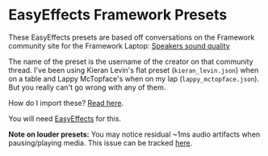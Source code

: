 # EasyEffects Framework Presets

These EasyEffects presets are based off conversations on the Framework community site for the Framework Laptop: [Speakers sound quality](https://community.frame.work/t/speakers-sound-quality)

The name of the preset is the username of the creator on that community thread. I've been using Kieran Levin's flat preset (`kieran_levin.json`) when on a table and Lappy McTopface's when on my lap (`lappy_mctopface.json`). But you really can't go wrong with any of them.

How do I import these? [Read here](https://github.com/Digitalone1/EasyEffects-Presets#how-to-install).

You will need [EasyEffects](https://github.com/wwmm/easyeffects) for this.

**Note on louder presets:** You may notice residual ~1ms audio artifacts when pausing/playing media. This issue can be tracked [here](https://github.com/wwmm/easyeffects/issues/1463).
